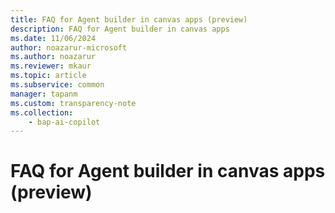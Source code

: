 ```yaml
---
title: FAQ for Agent builder in canvas apps (preview)
description: FAQ for Agent builder in canvas apps
ms.date: 11/06/2024
author: noazarur-microsoft
ms.author: noazarur
ms.reviewer: mkaur
ms.topic: article
ms.subservice: common
manager: tapanm
ms.custom: transparency-note
ms.collection: 
    - bap-ai-copilot
---
```


# FAQ for Agent builder in canvas apps (preview)
